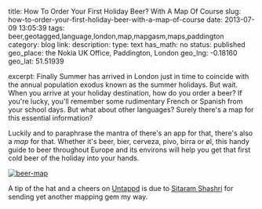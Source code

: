 title: How To Order Your First Holiday Beer? With A Map Of Course
slug: how-to-order-your-first-holiday-beer-with-a-map-of-course
date: 2013-07-09 13:05:39
tags: beer,geotagged,language,london,map,mapgasm,maps,paddington
category: blog
link: 
description: 
type: text
has_math: no
status: published
geo_place: the Nokia UK Office, Paddington, London
geo_lng: -0.18160
geo_lat: 51.51939


excerpt: Finally Summer has arrived in London just in time to coincide with the annual population exodus known as the summer holidays. But wait. When you arrive at your holiday destination, how do you order a beer? If you're lucky, you'll remember some rudimentary French or Spanish from your school days. But what about other languages? Surely there's a map for this essential information?

Luckily and to paraphrase the mantra of there's an app for that, there's also a *map* for that. Whether it's beer, bier, cerveza, pivo, birra or øl, this handy guide to beer throughout Europe and its environs will help you get that first cold beer of the holiday into your hands.

<!-- TEASER_END -->

[![beer-map](/wp-content/uploads/2013/07/beer-map.png)](https://www.feorag.com/2013/07/the_essential_map_of_europe_an.html "https://www.feorag.com/2013/07/the_essential_map_of_europe_an.html")

A tip of the hat and a cheers on [Untappd](https://untappd.com/user/vicchi "https://untappd.com/user/vicchi") is due to [Sitaram Shashri](https://twitter.com/seetu "https://twitter.com/seetu") for sending yet another mapping gem my way.





